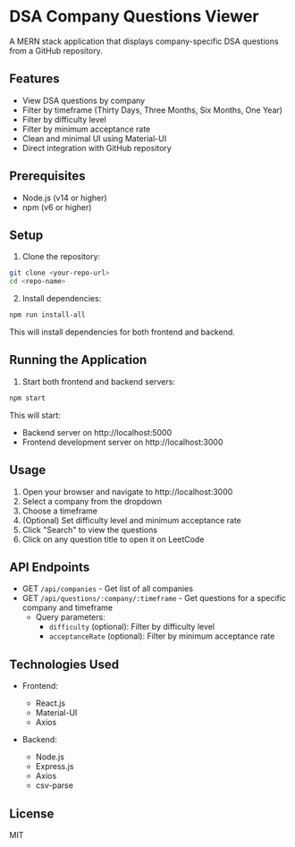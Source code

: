# DSA Company Questions Viewer

A MERN stack application that displays company-specific DSA questions from a GitHub repository.

## Features

- View DSA questions by company
- Filter by timeframe (Thirty Days, Three Months, Six Months, One Year)
- Filter by difficulty level
- Filter by minimum acceptance rate
- Clean and minimal UI using Material-UI
- Direct integration with GitHub repository

## Prerequisites

- Node.js (v14 or higher)
- npm (v6 or higher)

## Setup

1. Clone the repository:
```bash
git clone <your-repo-url>
cd <repo-name>
```

2. Install dependencies:
```bash
npm run install-all
```

This will install dependencies for both frontend and backend.

## Running the Application

1. Start both frontend and backend servers:
```bash
npm start
```

This will start:
- Backend server on http://localhost:5000
- Frontend development server on http://localhost:3000

## Usage

1. Open your browser and navigate to http://localhost:3000
2. Select a company from the dropdown
3. Choose a timeframe
4. (Optional) Set difficulty level and minimum acceptance rate
5. Click "Search" to view the questions
6. Click on any question title to open it on LeetCode

## API Endpoints

- GET `/api/companies` - Get list of all companies
- GET `/api/questions/:company/:timeframe` - Get questions for a specific company and timeframe
  - Query parameters:
    - `difficulty` (optional): Filter by difficulty level
    - `acceptanceRate` (optional): Filter by minimum acceptance rate

## Technologies Used

- Frontend:
  - React.js
  - Material-UI
  - Axios

- Backend:
  - Node.js
  - Express.js
  - Axios
  - csv-parse

## License

MIT 